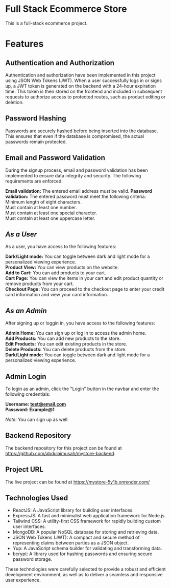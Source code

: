 # Full Stack Ecommerce Store
This is a full-stack ecommerce project. 

# Features

## Authentication and Authorization
Authentication and authorization have been implemented in this project using JSON Web Tokens (JWT). When a user successfully logs in or signs up, a JWT token is generated on the backend with a 24-hour expiration time. This token is then stored on the frontend and included in subsequent requests to authorize access to protected routes, such as product editing or deletion.<br>

## Password Hashing
Passwords are securely hashed before being inserted into the database. This ensures that even if the database is compromised, the actual passwords remain protected.<br>

## Email and Password Validation
During the signup process, email and password validation has been implemented to ensure data integrity and security. The following requirements are enforced:<br>

**Email validation:** The entered email address must be valid.
**Password validation:** The entered password must meet the following criteria:<br>
Minimum length of eight characters.<br>
Must contain at least one number.<br>
Must contain at least one special character.<br>
Must contain at least one uppercase letter.<br>

## *As a User*
As a user, you have access to the following features:

**Dark/Light mode:** You can toggle between dark and light mode for a personalized viewing experience.<br>
**Product View:** You can view products on the website.<br>
**Add to Cart:** You can add products to your cart.<br>
**Cart Page:** You can view the items in your cart and edit product quantity or remove products from your cart.<br>
**Checkout Page:** You can proceed to the checkout page to enter your credit card information and view your card information.<br>


## *As an Admin*
After signing up or loggin in, you have access to the following features:<br>


**Admin Home:** You can sign up or log in to access the admin home.<br>
**Add Products:** You can add new products to the store.<br>
**Edit Products:** You can edit existing products in the store.<br>
**Delete Products:** You can delete products from the store.<br>
**Dark/Light mode:** You can toggle between dark and light mode for a personalized viewing experience.<br>


## Admin Login
To login as an admin, click the "Login" button in the navbar and enter the following credentials:<br>

**Username: test@email.com**<br>
**Password: Example@1**<br>

*Note:* You can sign up as well<br>

## Backend Repository
The backend repository for this project can be found at https://github.com/abdulaimusah/mystore-backend.

## Project URL
The live project can be found at https://mystore-5y1b.onrender.com/

## Technologies Used

- ReactJS: A JavaScript library for building user interfaces.
- ExpressJS: A fast and minimalist web application framework for Node.js.
- Tailwind CSS: A utility-first CSS framework for rapidly building custom user interfaces.
- MongoDB: A popular NoSQL database for storing and retrieving data.
- JSON Web Tokens (JWT): A compact and secure method of representing claims between parties as a JSON object.
- Yup: A JavaScript schema builder for validating and transforming data.
- bcrypt: A library used for hashing passwords and ensuring secure password storage.

These technologies were carefully selected to provide a robust and efficient development environment, as well as to deliver a seamless and responsive user experience.<br>

